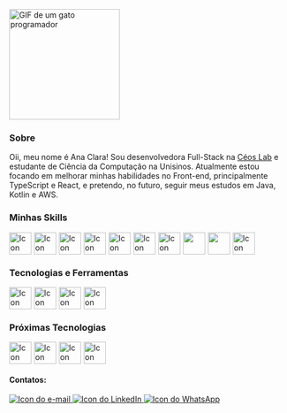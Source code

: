 <img src="https://campsbc.org.br/wp-content/uploads/2021/03/gato-informatizado.gif" alt="GIF de um gato programador" width="200"/>

### Sobre

Oii, meu nome é Ana Clara! Sou desenvolvedora Full-Stack na <a href="https://www.linkedin.com/company/ceoslab/">Céos Lab</a> e estudante de Ciência da Computação na Unisinos. Atualmente estou focando em melhorar minhas habilidades no Front-end, principalmente TypeScript e React, e pretendo, no futuro, seguir meus estudos em Java, Kotlin e AWS.

### Minhas Skills

<div style="display: flex; gap: 5px;">
    <img src="https://cdn.jsdelivr.net/gh/devicons/devicon/icons/typescript/typescript-original.svg" alt="Icon do Typescript" width="40" height="40"/>
    <img src="https://cdn.jsdelivr.net/gh/devicons/devicon/icons/javascript/javascript-plain.svg" alt="Icon do Javascript" width="40" height="40"/>
    <img src="https://cdn.jsdelivr.net/gh/devicons/devicon/icons/react/react-original.svg" alt="Icon do React" width="40" height="40"/>
    <img src="https://cdn.jsdelivr.net/gh/devicons/devicon/icons/html5/html5-plain.svg" alt="Icon do HTML" width="40" height="40"/>
    <img src="https://cdn.jsdelivr.net/gh/devicons/devicon/icons/css3/css3-plain.svg" alt="Icon do CSS" width="40" height="40"/>
    <img src="https://cdn.jsdelivr.net/gh/devicons/devicon/icons/java/java-original.svg" alt="Icon do Java" width="40" height="40"/>
    <img src="https://cdn.jsdelivr.net/gh/devicons/devicon/icons/spring/spring-original.svg" alt="Icon do Spring" width="40" height="40"/>
    <img src="https://cdn.jsdelivr.net/gh/devicons/devicon/icons/csharp/csharp-original.svg" width="40" height="40" />
    <img src="https://cdn.jsdelivr.net/gh/devicons/devicon/icons/dotnetcore/dotnetcore-original.svg" width="40" height="40" />
    <img src="https://cdn.jsdelivr.net/gh/devicons/devicon/icons/postgresql/postgresql-original.svg" alt="Icon do PostgreSQL" width="40" height="40" />
</div>

### Tecnologias e Ferramentas

<div style="display: flex; gap: 5px;">
    <img src="https://cdn.jsdelivr.net/gh/devicons/devicon/icons/git/git-plain.svg" alt="Icon do Git" width="40" height="40"/> 
    <img src="https://cdn.jsdelivr.net/gh/devicons/devicon/icons/vscode/vscode-original.svg" alt="Icon do Visual Studio Code" width="40" height="40"/> 
    <img src="https://cdn.jsdelivr.net/gh/devicons/devicon/icons/github/github-original.svg" alt="Icon do Github" width="40" height="40"/> 
<img src="https://cdn.jsdelivr.net/gh/devicons/devicon/icons/intellij/intellij-original.svg" alt="Icon do IntelliJ" width="40" height="40"/>
</div>

### Próximas Tecnologias

<div style="display: flex; gap: 5px;">
    <img src="https://cdn.jsdelivr.net/gh/devicons/devicon/icons/flutter/flutter-original.svg" alt="Icon do Flutter" width="40" height="40" />
    <img src="https://cdn.jsdelivr.net/gh/devicons/devicon/icons/kotlin/kotlin-original.svg" alt="Icon do Kotlin" width="40" height="40"/>
    <img src="https://cdn.jsdelivr.net/gh/devicons/devicon/icons/amazonwebservices/amazonwebservices-original.svg" alt="Icon da AWS" width="40" height="40" />
    <img src="https://cdn.jsdelivr.net/gh/devicons/devicon/icons/linux/linux-original.svg" alt="Icon do Linux" width="40" height="40"/>
</div>

#### Contatos:

<div>
<a href = "mailto:anaclaraanderle2003@gmail.com" target="_blank">
    <img src="https://img.shields.io/badge/Gmail-D14836?style=for-the-badge&logo=gmail&logoColor=white" alt="Icon do e-mail">
</a>
<a href="https://www.linkedin.com/in/ana-clara-anderle/" target="_blank">
    <img src="https://img.shields.io/badge/-LinkedIn-%230077B5?style=for-the-badge&logo=linkedin&logoColor=white" alt="Icon do LinkedIn">
</a>   
<a href="https://wa.me/5551998102883?text=Oii,%20encontrei%20seu%20perfil%20no%20github%20e%20gostaria%20de%20saber%20mais%20sobre%20voce." target="_blank">
    <img src="https://img.shields.io/badge/WhatsApp-25D366?style=for-the-badge&logo=whatsapp&logoColor=white" alt="Icon do WhatsApp">
</a>
</div>
